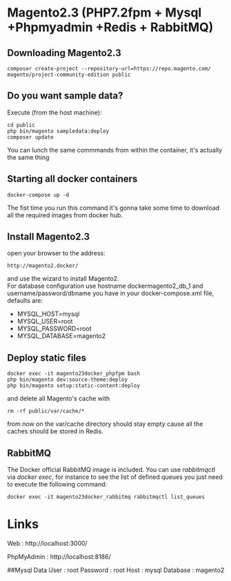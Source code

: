 # Magento2.3 (PHP7.2fpm + Mysql +Phpmyadmin +Redis + RabbitMQ)

##

## Downloading Magento2.3
```
composer create-project --repository-url=https://repo.magento.com/ magento/project-community-edition public
```

## Do you want sample data?
Execute (from the host machine):
```
cd public
php bin/magento sampledata:deploy
composer update
```
You can lunch the same commmands from within the container, it's actually the same thing

## Starting all docker containers
```
docker-compose up -d
```
The fist time you run this command it's gonna take some time to download all the required images from docker hub.

## Install Magento2.3

open your browser to the address:
```
http://magento2.docker/
```
and use the wizard to install Magento2.  
For database configuration use hostname dockermagento2_db_1 and username/password/dbname you have in your docker-compose.xml file, defaults are:
- MYSQL_HOST=mysql
- MYSQL_USER=root
- MYSQL_PASSWORD=root
- MYSQL_DATABASE=magento2

## Deploy static files
```
docker exec -it magento23docker_phpfpm bash
php bin/magento dev:source-theme:deploy
php bin/magento setup:static-content:deploy
```

and delete all Magento's cache with
```
rm -rf public/var/cache/*
```
from now on the var/cache directory should stay empty cause all the caches should be stored in Redis.


## RabbitMQ
The Docker official RabbitMQ image is included.
You can use _rabbitmqctl_ via _docker exec_, for instance to see the list of defined queues you just need to execute the following command:
```
docker exec -it magento23docker_rabbitmq rabbitmqctl list_queues
```

# Links

Web : http://localhost:3000/

PhpMyAdmin : http://localhost:8186/

##Mysql Data
User  : root
Password : root
Host : mysql
Database  : magento2